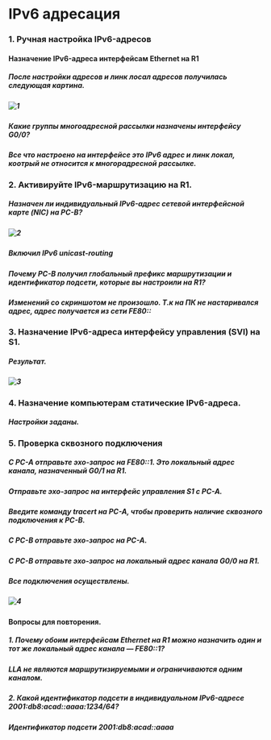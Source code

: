 # IPv6 адресация
### 1. Ручная настройка IPv6-адресов
####  Назначение IPv6-адреса интерфейсам Ethernet на R1
##### После настройки адресов и линк лосал адресов получилась следующая картина.
##### ![1](https://user-images.githubusercontent.com/99610266/166165172-26abb231-5cf9-47fe-972a-2c7d69eef1c6.png)
##### Какие группы многоадресной рассылки назначены интерфейсу G0/0?
##### Все что настроено на интерфейсе это IPv6 адрес и линк локал, коотрый не относится к многорадресной рассылке.
### 2. Активируйте IPv6-маршрутизацию на R1.
##### Назначен ли индивидуальный IPv6-адрес сетевой интерфейсной карте (NIC) на PC-B?
##### ![2](https://user-images.githubusercontent.com/99610266/166166100-e7298870-930f-4527-89cf-968eb2aadc90.png)
##### Включил IPv6 unicast-routing
##### Почему PC-B получил глобальный префикс маршрутизации и идентификатор подсети, которые вы настроили на R1?
##### Изменений со скриншотом не произошло. Т.к на ПК не настаривался адрес, адрес получается из сети FE80::
### 3. Назначение IPv6-адреса интерфейсу управления (SVI) на S1.
##### Результат.
##### ![3](https://user-images.githubusercontent.com/99610266/166166298-e1525800-8e9d-43ef-9135-d4bc66ffb114.png)
### 4. Назначение компьютерам статические IPv6-адреса.
##### Настройки заданы.
### 5. Проверка сквозного подключения
##### С PC-A отправьте эхо-запрос на FE80::1. Это локальный адрес канала, назначенный G0/1 на R1.
##### Отправьте эхо-запрос на интерфейс управления S1 с PC-A.
##### Введите команду tracert на PC-A, чтобы проверить наличие сквозного подключения к PC-B.
##### С PC-B отправьте эхо-запрос на PC-A.
##### С PC-B отправьте эхо-запрос на локальный адрес канала G0/0 на R1.
##### Все подключения осуществлены.
##### ![4](https://user-images.githubusercontent.com/99610266/166166590-d2d31748-3d93-4c83-81a7-7e15419cf486.png)
#### Вопросы для повторения.
##### 1.	Почему обоим интерфейсам Ethernet на R1 можно назначить один и тот же локальный адрес канала — FE80::1?
##### LLA не являются маршрутизируемыми и ограничиваются одним каналом.
##### 2.	Какой идентификатор подсети в индивидуальном IPv6-адресе 2001:db8:acad::aaaa:1234/64?
##### Идентификатор подсети 2001:db8:acad::aaaa
